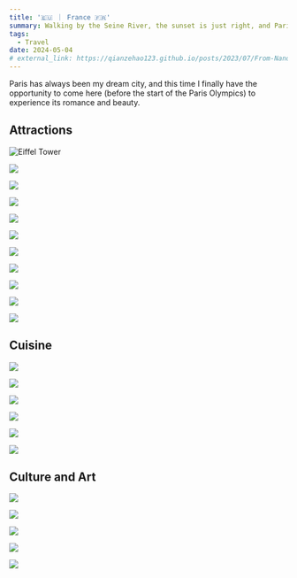 ```yaml
---
title: '🇪🇺 ｜ France 🇫🇷'
summary: Walking by the Seine River, the sunset is just right, and Paris seems to whisper romance and history softly.
tags:
  - Travel
date: 2024-05-04
# external_link: https://qianzehao123.github.io/posts/2023/07/From-Nand-To-Tetris/
---
```


Paris has always been my dream city, and this time I finally have the opportunity to come here (before the start of the Paris Olympics) to experience its romance and beauty.

## Attractions

![Eiffel Tower](./Eiffel.jpeg)

![](./P6161837.jpeg)

![](./P6161956.jpeg)

![](./P6151649.jpeg)

![](./P6151669.jpeg)

![](./P6151486.jpeg)

![](./P6151293.jpeg)

![](./P6141188.jpeg)

![](./P6141109.jpeg)

![](./P6140975.jpeg)

![](./P6140944.jpeg)

## Cuisine

![](./IMG_2441.jpeg)

![](./IMG_2574.jpeg)

![](./IMG_2711.jpeg)

![](./IMG_2800.jpeg)

![](./IMG_2931.jpeg)

![](./IMG_2932.jpeg)

## Culture and Art

![](./P6161873.jpeg)

![](./P6161876.jpeg)

![](./P6161866.jpeg)

![](./P6151327.jpeg)

![](./P6151363.jpeg)